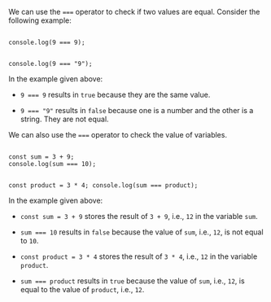 We can use the `===` operator
to check if two values are equal.
Consider the following example:

<codeblock language="javascript" type="lesson">
<code>
console.log(9 === 9);

console.log(9 === "9");
</code>
</codeblock>

In the example given above:

- `9 === 9` results in `true`
  because they are the same value.

- `9 === "9"` results in `false`
  because one is a number
  and
  the other is a string.
  They are not equal.

We can also use the `===` operator
to check the value of variables.

<codeblock language="javascript" type="lesson">
<code>
const sum = 3 + 9;
console.log(sum === 10);

const product = 3 * 4;
console.log(sum === product);
</code>
</codeblock>

In the example given above:

- `const sum = 3 + 9` stores the result
  of `3 + 9`, i.e., `12` in the variable `sum`.

- `sum === 10` results in `false`
  because the value of `sum`, i.e., `12`,
  is not equal to `10`.

- `const product = 3 * 4` stores the result
  of `3 * 4`, i.e., `12` in the variable `product`.

- `sum === product` results in `true`
  because the value of `sum`, i.e., `12`,
  is equal to the value of `product`, i.e., `12`.
